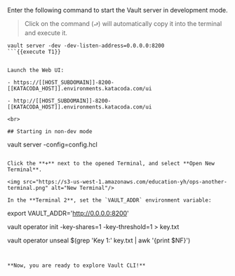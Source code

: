 Enter the following command to start the Vault server in development mode.  

> Click on the command (`⮐`) will automatically copy it into the terminal and execute it.

```
vault server -dev -dev-listen-address=0.0.0.0:8200
```{{execute T1}}


Launch the Web UI:

- https://[[HOST_SUBDOMAIN]]-8200-[[KATACODA_HOST]].environments.katacoda.com/ui

- http://[[HOST_SUBDOMAIN]]-8200-[[KATACODA_HOST]].environments.katacoda.com/ui

<br>

## Starting in non-dev mode

```
vault server -config=config.hcl
```{{execute T1}}

Click the **+** next to the opened Terminal, and select **Open New Terminal**.

<img src="https://s3-us-west-1.amazonaws.com/education-yh/ops-another-terminal.png" alt="New Terminal"/>

In the **Terminal 2**, set the `VAULT_ADDR` environment variable:

```
export VAULT_ADDR='http://0.0.0.0:8200'

vault operator init -key-shares=1 -key-threshold=1 > key.txt

vault operator unseal $(grep 'Key 1:' key.txt | awk '{print $NF}')
```{{execute T2}}


**Now, you are ready to explore Vault CLI!**
